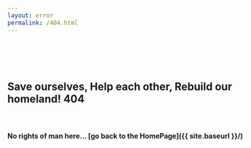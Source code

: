 ```yaml
---
layout: error
permalink: /404.html
---
```


<br>
<br>
<br>

## Save ourselves, Help each other, Rebuild our homeland! 404

<br>

#### No rights of man here... [go back to the HomePage]({{ site.baseurl }}/)

